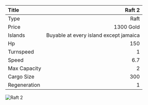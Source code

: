 |Title        | Raft 2     
|:-|-:
|Type         | Raft                  
|Price        | 1300 Gold    
|Islands      | Buyable at every island except jamaica
|Hp           | 150
|Turnspeed    | 1
|Speed        | 6.7
|Max Capacity | 2
|Cargo Size   | 300
|Regeneration | 1

<img src="assets/img/raft.png" alt="Raft 2">